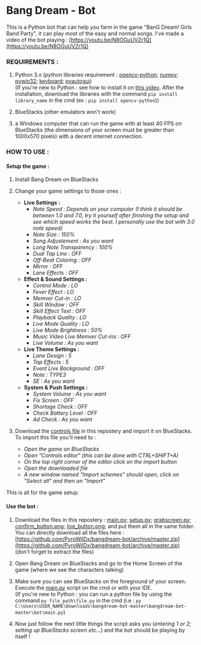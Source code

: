 # Bang Dream - Bot
This is a Python bot that can help you farm in the game "BanG Dream! Girls Band Party", it can play most of the easy and normal songs.
I've made a video of the bot playing : [https://youtu.be/N8OGuUVZr1Q](https://youtu.be/N8OGuUVZr1Q)

### REQUIREMENTS :
1. Python 3.x (python libraries requirement : [opencv-python](https://pypi.org/project/opencv-python/); [numpy](https://pypi.org/project/numpy/); [pywin32](https://pypi.org/project/pywin32/); [keyboard](https://pypi.org/project/keyboard/); [pyautogui](https://pypi.org/project/PyAutoGUI/))  
(If you're new to Python : see how to install it on [this video](https://www.youtube.com/watch?v=bnhQBUEpWlg). After the installation, download the libraries with the command ```pip install library_name``` in the cmd (ex : ```pip install opencv-python```))

2. BlueStacks (other emulators won't work)

3. a Windows computer that can run the game with at least 40 FPS on BlueStacks (the dimensions of your screen must be greater than 1000x570 pixels) with a decent internet connection.

### HOW TO USE : 
#### Setup the game :
1. Install Bang Dream on BlueStacks

2. Change your game settings to those ones :
   - **Live Settings :**
     - _Note Speed : Depends on your computer (I think it should be between 1.0 and 7.0, try it yourself after finishing the setup and see which speed works the best. I personally use the bot with 3.0 note speed)_
     - _Note Size : 150%_
     - _Song Adjustement : As you want_
     - _Long Note Transparency : 100%_
     - _Dual Tap Line : OFF_
     - _Off-Beat Coloring : OFF_
     - _Mirror : OFF_
     - _Lane Effects : OFF_
   - **Effect & Sound Settings :**
     - _Control Mode : LO_
     - _Fever Effect : LO_
     - _Memver Cut-in : LO_
     - _Skill Window : OFF_
     - _Skill Effect Text : OFF_
     - _Playback Quality : LO_
     - _Live Mode Quality : LO_
     - _Live Mode Brightness : 50%_
     - _Music Video Live Memver Cut-ins : OFF_
     - _Live Volume : As you want_
   - **Live Theme Settings :**
     - _Lane Design : 5_
     - _Tap Effects : 5_
     - _Event Live Background : OFF_
     - _Note : TYPE3_
     - _SE : As you want_
   - **System & Push Settings :**
     - _System Volume : As you want_
     - _Fix Screen : OFF_
     - _Shortage Check : OFF_
     - _Check Battery Level : OFF_
     - _Ad Check : As you want_
     
3. Download the [controls file](https://github.com/PyroWilDx/bangdream-bot/blob/master/bangdream-bot_control.cfg) in this repostery and import it on BlueStacks. To import this file you'll need to :
   - _Open the game on BlueStacks_
   - _Open "Controls editor" (this can be done with CTRL+SHIFT+A)_
   - _On the top right corner of the editor click on the import button_
   - _Open the downloaded file_
   - _A new window named "Import schemes" should open, click on "Select all" and then on "Import"_
   
This is all for the game setup.

#### Use the bot :
1. Download the files in this repostery : [main.py](https://github.com/PyroWilDx/bangdream-bot/blob/master/bot/main.py); [setup.py](https://github.com/PyroWilDx/bangdream-bot/blob/master/bot/setup.py); [grabscreen.py](https://github.com/PyroWilDx/bangdream-bot/blob/master/bot/grabscreen.py); [confirm_button.png](https://github.com/PyroWilDx/bangdream-bot/blob/master/bot/confirm_button.png); [live_button.png](https://github.com/PyroWilDx/bangdream-bot/blob/master/bot/live_button.PNG); and put them all in the same folder. You can directly download all the files here : [https://github.com/PyroWilDx/bangdream-bot/archive/master.zip](https://github.com/PyroWilDx/bangdream-bot/archive/master.zip) (don't forget to extract the files)

2. Open Bang Dream on BlueStacks and go to the Home Screen of the game (where we see the characters talking)

3. Make sure you can see BlueStacks on the foreground of your screen. Execute the [main.py](https://github.com/PyroWilDx/bangdream-bot/blob/master/bot/main.py) script on the cmd or with your IDE.  
(If you're new to Python : you can run a python file by using the command ```py file_path\file.py``` in the cmd (i.e : ```py C:\Users\USER_NAME\Downloads\bangdream-bot-master\bangdream-bot-master\bot\main.py```) 

4. Now just follow the next little things the script asks you (*entering 1 or 2; setting up BlueStacks screen etc...*) and the bot should be playing by itself !
